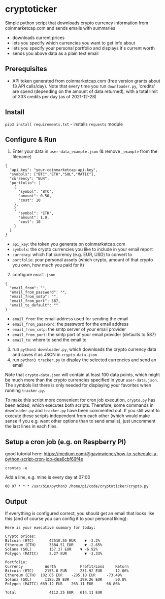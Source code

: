 # cryptoticker

Simple python script that downloads crypto currency information from coinmarketcap.com and sends emails with summaries

* downloads current prices
* lets you specify which currencies you want to get info about
* lets you specify your personal portfolio and displays it's current worth
* sends you above data as a plain text email

## Prerequisites

- API token generated from coinmarketcap.com (free version grants about 13 API calls/day). Note that every time you run `downloader.py`, 'credits' are spend (depending on the amount of data returned), with a total limit of 333 credits per day (as of 2021-12-28)

## Install 

`pip3 install requirements.txt` - installs `requests` module

## Configure & Run

1. Enter your data in `user-data_example.json` (& remove `_example` from the filename)

```
{
  "api_key": "your-coinmarketcap-api-key",
  "symbols": ["BTC","ETH","SOL","MATIC"],
  "currency": "EUR",
  "portfolio": [
    {
      "symbol": "BTC",
      "amount": 0.50,
      "cost": 10
    },
    {
      "symbol": "ETH",
      "amount": 1.0,
      "cost": 10
    }
  ]
}
```

* `api_key`: the token you generate on coinmarketcap.com
* `symbols`: the crypto currencies you like to include in your email report
* `currency`: which fiat currency (e.g. EUR, USD) to convert to
* `portfolio`: your personal assets (which crypto, amount of that crypto you own, how much you paid for it)

2. configure `email.json` 

```
{
  "email_from": "",
  "email_from_password": "",
  "email_from_smtp": "",
  "email_from_port": 587,
  "email_to_default": ""
}
```

* `email_from`: the email address used for sending the email
* `email_from_password`: the password for the email address
* `email_from_smtp`: the smtp server of your email provider
* `email_from_port`: the smtp port of your email provider (defaults to 587)
* `email_to`: where to send the email to

3. run `python3 downloader.py`, which downloads the crypto currency data and saves it as JSON in `crypto-data.json`
4. run `python3 tracker.py` to display the selected currencies and send an email

Note that `crypto-data.json` will contain at least 100 data points, which might be much more than the crypto currencies specified in your `user-data.json`. The symbols list there is only needed for displaying your favorites when running `tracker.py`.

To make this script more convenient for cron job execution, `crypto.py` has been added, which executes both scripts. Therefore, some commands in `downloader.py` and `tracker.py` have been commented out. If you still want to execute these scripts independent from each other (which would make sense if you e.g. want other options than to send emails), just uncomment the last lines in each files.

## Setup a cron job (e.g. on Raspberry PI)

good tutorial here: https://medium.com/@gavinwiener/how-to-schedule-a-python-script-cron-job-dea6cbf69f4e

`crontab -e`

Add a line, e.g. mine is every day at 07:00

`00 07 * * * /usr/bin/python3 /home/pi/code/cryptoticker/crypto.py`

## Output

If everything is configured correct, you should get an email that looks like this (and of course you can config it to your personal liking):

```
Here is your executive summary for today:

Crypto prices:
Bitcoin (BTC)	    42510.55 EUR 	▼ -3.2%
Ethereum (ETH)	    3384.51 EUR 	▼ -2.65%
Solana (SOL)	    157.37 EUR 	  ▼ -6.92%
Polygon (MATIC)	    2.27 EUR 	    ▼ -3.33%

Portfolio:
Currency 	      Worth		      Profit/Loss	  Return
Bitcoin (BTC)	  2155.0 EUR	  231.92 EUR	  12.06%
Ethereum (ETH)	102.85 EUR	  -285.18 EUR	  -73.49%
Solana (SOL)	  1185.28 EUR	  399.26 EUR	  50.8%
Polygon (MATIC)	669.12 EUR	  268.11 EUR	  66.86%

Total		        4112.25 EUR	  614.11 EUR
```

   


